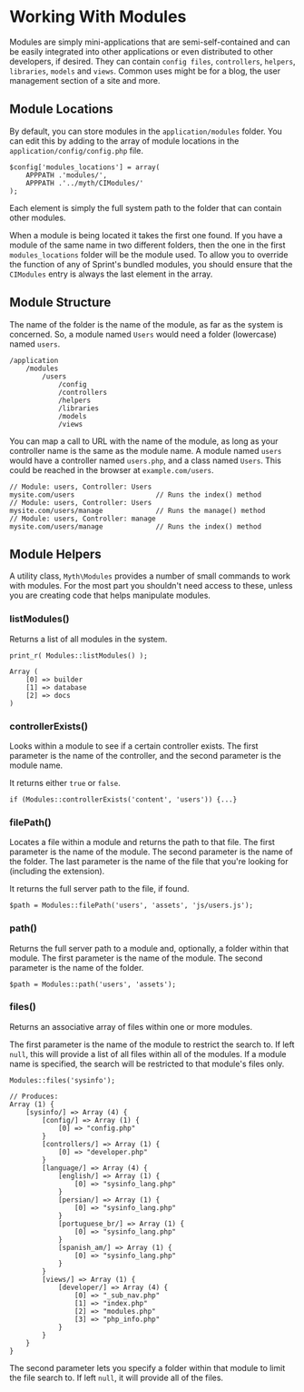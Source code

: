 # Working With Modules

Modules are simply mini-applications that are semi-self-contained and can be easily integrated into other applications or even distributed to other developers, if desired. They can contain `config files`, `controllers`, `helpers`, `libraries`, `models` and `views`. Common uses might be for a blog, the user management section of a site and more. 

## Module Locations
By default, you can store modules in the `application/modules` folder. You can edit this by adding to the array of module locations in the `application/config/config.php` file.

	$config['modules_locations'] = array(
		APPPATH .'modules/',
		APPPATH .'../myth/CIModules/'
	);

Each element is simply the full system path to the folder that can contain other modules.

When a module is being located it takes the first one found. If you have a module of the same name in two different folders, then the one in the first `modules_locations` folder will be the module used. To allow you to override the function of any of Sprint's bundled modules, you should ensure that the `CIModules` entry is always the last element in the array.

## Module Structure
The name of the folder is the name of the module, as far as the system is concerned. So, a module named `Users` would need a folder (lowercase) named `users`.

	/application
		/modules
			/users
				/config
				/controllers
				/helpers
				/libraries
				/models
				/views

You can map a call to URL with the name of the module, as long as your controller name is the same as the module name. A module named `users` would have a controller named `users.php`, and a class named `Users`. This could be reached in the browser at `example.com/users`.

	// Module: users, Controller: Users
	mysite.com/users					// Runs the index() method
	// Module: users, Controller: Users
	mysite.com/users/manage				// Runs the manage() method
	// Module: users, Controller: manage
	mysite.com/users/manage				// Runs the index() method

## Module Helpers
A utility class, `Myth\Modules` provides a number of small commands to work with modules. For the most part you shouldn't need access to these, unless you are creating code that helps manipulate modules.

### listModules()
Returns a list of all modules in the system.

	print_r( Modules::listModules() );

	Array (
		[0] => builder
		[1] => database
		[2] => docs
	)

### controllerExists()
Looks within a module to see if a certain controller exists. The first parameter is the name of the controller, and the second parameter is the module name.

It returns either `true` or `false`.

	if (Modules::controllerExists('content', 'users')) {...}

### filePath()
Locates a file within a module and returns the path to that file. The first parameter is the name of the module. The second parameter is the name of the folder. The last parameter is the name of the file that you're looking for (including the extension).

It returns the full server path to the file, if found.

	$path = Modules::filePath('users', 'assets', 'js/users.js');

### path()
Returns the full server path to a module and, optionally, a folder within that module. The first parameter is the name of the module. The second parameter is the name of the folder.

	$path = Modules::path('users', 'assets');

### files()
Returns an associative array of files within one or more modules.

The first parameter is the name of the module to restrict the search to. If left `null`, this will provide a list of all files within all of the modules. If a module name is specified, the search will be restricted to that module's files only.

	Modules::files('sysinfo');

	// Produces:
	Array (1) {
		[sysinfo/] => Array (4) {
			[config/] => Array (1) {
				[0] => "config.php"
			}
			[controllers/] => Array (1) {
				[0] => "developer.php"
			}
			[language/] => Array (4) {
				[english/] => Array (1) {
					[0] => "sysinfo_lang.php"
				}
				[persian/] => Array (1) {
					[0] => "sysinfo_lang.php"
				}
				[portuguese_br/] => Array (1) {
					[0] => "sysinfo_lang.php"
				}
				[spanish_am/] => Array (1) {
					[0] => "sysinfo_lang.php"
				}
			}
			[views/] => Array (1) {
				[developer/] => Array (4) {
					[0] => "_sub_nav.php"
					[1] => "index.php"
					[2] => "modules.php"
					[3] => "php_info.php"
				}
			}
		}
	}

The second parameter lets you specify a folder within that module to limit the file search to. If left `null`, it will provide all of the files.
